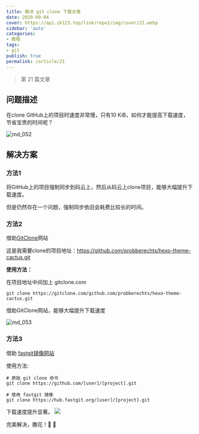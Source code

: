 ```yaml
---
title: 解决 git clone 下载太慢
date: 2020-09-04
cover: https://api.zk123.top/link/repo1/img/cover/21.webp
sidebar: 'auto'
categories:
- 教程
tags:
- git
publish: true
permalink: /article/21
---
```


> 第 21 篇文章
<!-- more -->

## 问题描述

在clone GitHub上的项目时速度非常慢，只有10 KiB，如何才能提高下载速度，节省宝贵的时间呢？

![md_052](https://api.zk123.top/link/repo1/img/2020/git_1.png)

## 解决方案

### 方法1

将GitHub上的项目强制同步到码云上，然后从码云上clone项目，能够大幅提升下载速度。

但是仍然存在一个问题，强制同步依旧会耗费比较长的时间。

### 方法2

借助[GitClone](https://gitclone.com/)网站

这是我需要clone的项目地址：https://github.com/probberechts/hexo-theme-cactus.git

**使用方法：**

在项目地址中间加上 gitclone.com

```shell
git clone https://gitclone.com/github.com/probberechts/hexo-theme-cactus.git
```

借助GitClone网站，能够大幅提升下载速度

![md_053](https://api.zk123.top/link/repo1/img/2020/git_2.png)

### 方法3
借助 [fastgit镜像网站](https://hub.fastgit.org/)

使用方法:
```shell
# 原始 git clone 命令
git clone https://github.com/[user]/[project].git

# 使用 fastgit 镜像
git clone https://hub.fastgit.org/[user]/[project].git
```
下载速度提升显著。
![](https://api.zk123.top/link/repo1/img/2020/git_3.png)

完美解决，撒花！:rainbow: :cherry_blossom:



